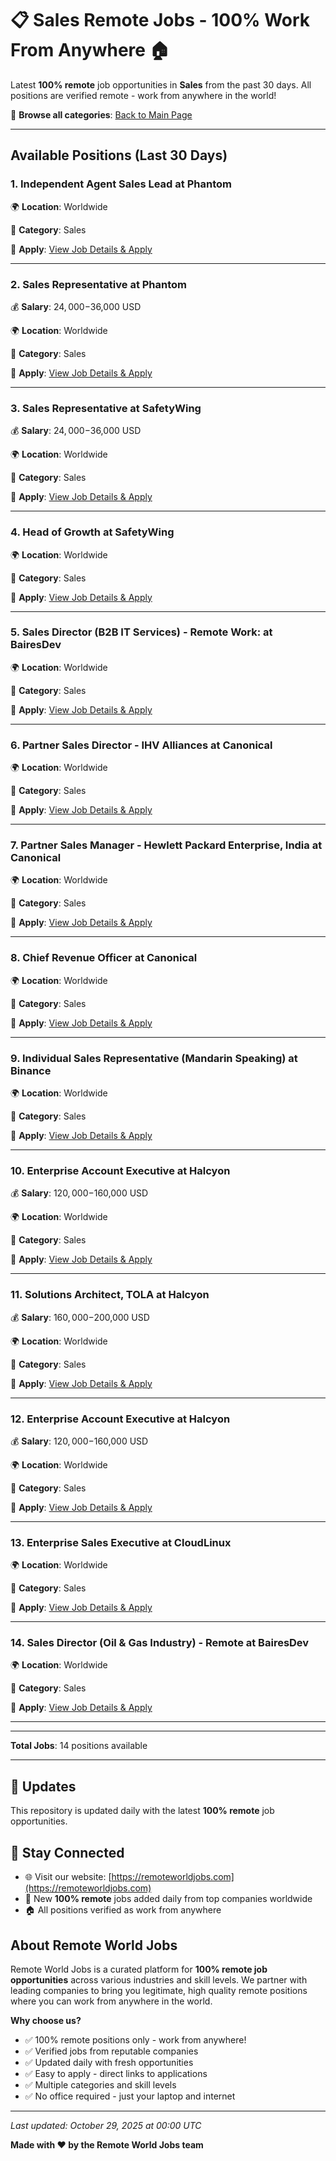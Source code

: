 # 📋 Sales Remote Jobs - 100% Work From Anywhere 🏠

Latest **100% remote** job opportunities in **Sales** from the past 30 days. All positions are verified remote - work from anywhere in the world!

🔗 **Browse all categories**: [Back to Main Page](README.md)

---

## Available Positions (Last 30 Days)

### 1. Independent Agent Sales Lead at Phantom

🌍 **Location**: Worldwide

📍 **Category**: Sales

🔗 **Apply**: [View Job Details & Apply](https://remoteworldjobs.com/independent-agent-sales-lead-pantom)

---

### 2. Sales Representative at Phantom

💰 **Salary**: $24,000-$36,000 USD

🌍 **Location**: Worldwide

📍 **Category**: Sales

🔗 **Apply**: [View Job Details & Apply](https://remoteworldjobs.com/sales-representative-pantom)

---

### 3. Sales Representative at SafetyWing

💰 **Salary**: $24,000-$36,000 USD

🌍 **Location**: Worldwide

📍 **Category**: Sales

🔗 **Apply**: [View Job Details & Apply](https://remoteworldjobs.com/sales-representative-safetywing)

---

### 4. Head of Growth at SafetyWing

🌍 **Location**: Worldwide

📍 **Category**: Sales

🔗 **Apply**: [View Job Details & Apply](https://remoteworldjobs.com/head-of-growth-safetywing)

---

### 5. Sales Director (B2B IT Services) - Remote Work: at BairesDev

🌍 **Location**: Worldwide

📍 **Category**: Sales

🔗 **Apply**: [View Job Details & Apply](https://remoteworldjobs.com/sales-director-remote-work-bairesdev)

---

### 6. Partner Sales Director - IHV Alliances at Canonical

🌍 **Location**: Worldwide

📍 **Category**: Sales

🔗 **Apply**: [View Job Details & Apply](https://remoteworldjobs.com/partner-sales-director-ihv-alliances-canonical)

---

### 7. Partner Sales Manager - Hewlett Packard Enterprise, India at Canonical

🌍 **Location**: Worldwide

📍 **Category**: Sales

🔗 **Apply**: [View Job Details & Apply](https://remoteworldjobs.com/partner-sales-manager-hewlett-packard-enterprise-india-canonical)

---

### 8. Chief Revenue Officer at Canonical

🌍 **Location**: Worldwide

📍 **Category**: Sales

🔗 **Apply**: [View Job Details & Apply](https://remoteworldjobs.com/chief-revenue-officer-canonical)

---

### 9. Individual Sales Representative (Mandarin Speaking) at Binance

🌍 **Location**: Worldwide

📍 **Category**: Sales

🔗 **Apply**: [View Job Details & Apply](https://remoteworldjobs.com/individual-sales-representative-binance)

---

### 10. Enterprise Account Executive at Halcyon

💰 **Salary**: $120,000-$160,000 USD

🌍 **Location**: Worldwide

📍 **Category**: Sales

🔗 **Apply**: [View Job Details & Apply](https://remoteworldjobs.com/enterprise-account-executive-remote-halcyon)

---

### 11. Solutions Architect, TOLA at Halcyon

💰 **Salary**: $160,000-$200,000 USD

🌍 **Location**: Worldwide

📍 **Category**: Sales

🔗 **Apply**: [View Job Details & Apply](https://remoteworldjobs.com/solutions-architect-tola-halcyon)

---

### 12. Enterprise Account Executive at Halcyon

💰 **Salary**: $120,000-$160,000 USD

🌍 **Location**: Worldwide

📍 **Category**: Sales

🔗 **Apply**: [View Job Details & Apply](https://remoteworldjobs.com/enterprise-account-executive-halcyon)

---

### 13. Enterprise Sales Executive at CloudLinux

🌍 **Location**: Worldwide

📍 **Category**: Sales

🔗 **Apply**: [View Job Details & Apply](https://remoteworldjobs.com/enterprise-sales-executive-cloudlinux)

---

### 14. Sales Director (Oil & Gas Industry) - Remote at BairesDev

🌍 **Location**: Worldwide

📍 **Category**: Sales

🔗 **Apply**: [View Job Details & Apply](https://remoteworldjobs.com/sales-director-full-time-bairesdev)

---


---

**Total Jobs**: 14 positions available

---

## 🔄 Updates

This repository is updated daily with the latest **100% remote** job opportunities.

## 📧 Stay Connected

- 🌐 Visit our website: [https://remoteworldjobs.com](https://remoteworldjobs.com)
- 💼 New **100% remote** jobs added daily from top companies worldwide
- 🏠 All positions verified as work from anywhere

## About Remote World Jobs

Remote World Jobs is a curated platform for **100% remote job opportunities** across various industries and skill levels. We partner with leading companies to bring you legitimate, high quality remote positions where you can work from anywhere in the world.

**Why choose us?**
- ✅ 100% remote positions only - work from anywhere!
- ✅ Verified jobs from reputable companies
- ✅ Updated daily with fresh opportunities
- ✅ Easy to apply - direct links to applications
- ✅ Multiple categories and skill levels
- ✅ No office required - just your laptop and internet

---

_Last updated: October 29, 2025 at 00:00 UTC_

**Made with ❤️ by the Remote World Jobs team**
